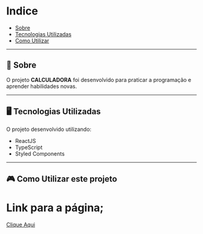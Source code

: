 # Indice
- [Sobre](#-sobre)
- [Tecnologias Utilizadas](#-tecnoogias-utilizadas)
- [Como Utilizar](#-como-utilizar-este-projeto)

---
## 🚧 Sobre

O projeto **CALCULADORA** foi desenvolvido para praticar a programação e aprender habilidades novas.

---

## 🖥 Tecnologias Utilizadas

O projeto desenvolvido utilizando:
- ReactJS
- TypeScript
- Styled Components

---

##  🎮 Como Utilizar este projeto



# Link para a página;
[Clique Aqui](https://firstcalculator-frontend.herokuapp.com)



